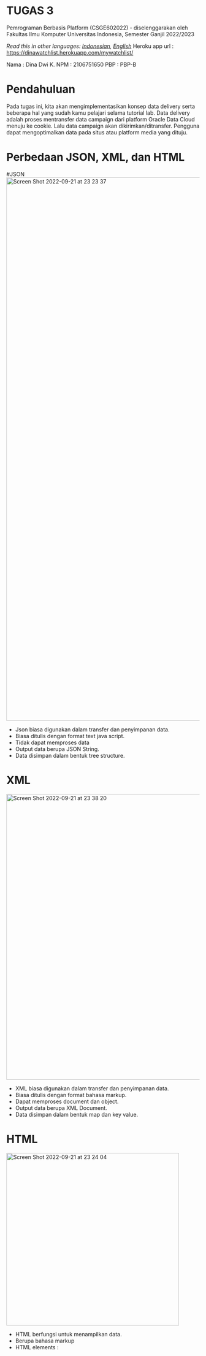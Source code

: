 # TUGAS 3

Pemrograman Berbasis Platform (CSGE602022) - diselenggarakan oleh Fakultas Ilmu Komputer Universitas Indonesia, Semester Ganjil 2022/2023

*Read this in other languages: [Indonesian](README.md), [English](README.en.md)*
Heroku app url : https://dinawatchlist.herokuapp.com/mywatchlist/

Nama  : Dina Dwi K.
NPM   : 2106751650
PBP   : PBP-B

# Pendahuluan

Pada tugas ini, kita akan mengimplementasikan konsep data delivery serta beberapa hal yang sudah kamu pelajari selama tutorial lab. 
Data delivery adalah proses mentransfer data campaign dari platform Oracle Data Cloud menuju ke cookie. Lalu data campaign akan dikirimkan/ditransfer. Pengguna dapat mengoptimalkan data pada situs atau platform media yang dituju. 

# Perbedaan JSON, XML, dan HTML

#JSON
<img width="1417" alt="Screen Shot 2022-09-21 at 23 23 37" src="https://user-images.githubusercontent.com/92242454/191559285-33793205-95be-4b27-b7b8-0f0c7004add0.png">

- Json biasa digunakan dalam transfer dan penyimpanan data.
- Biasa ditulis dengan format text java script.
- Tidak dapat memproses data 
- Output data berupa JSON String.
- Data disimpan dalam bentuk tree structure.


# XML
<img width="745" alt="Screen Shot 2022-09-21 at 23 38 20" src="https://user-images.githubusercontent.com/92242454/191562053-765e3cda-c4f5-4b58-92fc-d16f1d06cb21.png">

- XML biasa digunakan dalam transfer dan penyimpanan data.
- Biasa ditulis dengan format bahasa markup.
- Dapat memproses document dan object.
- Output data berupa XML Document.
- Data disimpan dalam bentuk map dan key value.

# HTML
<img width="450" alt="Screen Shot 2022-09-21 at 23 24 04" src="https://user-images.githubusercontent.com/92242454/191564354-59a673fa-6f0b-4810-aa64-29664b3458c6.png">

- HTML berfungsi untuk menampilkan data.
- Berupa bahasa markup
- HTML elements : <title> ... <title>
- Model DOM HTML dibangun sebagai tree of Objects.
  
# Mengapa perlu data delivery dalam pengimplementasian sebuah platform?
  
Dalam menampilkan sebuah data kita perlu menampilkannya dalam format HTML. Sebelum memasuki format HTML, data dapat disimpan dan di proses dalam bentuk XML atau JSON. Jika data yang inginkan dalam skala besar, maka akan sulit rasanya apabila harus menginput dan satu persatu. Maka dari itu data delivery dapat mempermudah developer untuk memindahkan, memproses, serta menampilkan data. Selain itu dengan menggunakan data delivery, kita dapat melakukan tukar informasi dalam sebuah platform.
  
# Implementasi Program
  1. Buat suatu aplikasi baru bernama `mywatchlist` di proyek Django Tugas 2 pekan lalu
  2. Buka `settings.py` di folder `project_django` dan tambahkan aplikasi `mywatchlist` ke dalam variabel `INSTALLED_APPS` untuk mendaftarkan django-app yang sudah kamu buat ke dalam proyek Django-mu. Contohnya adalah sebagai berikut. 
  ```
  INSTALLED_APPS = [
    .....,
    'mywatchlist',
]
  ```
  3. Buka file `models.py` yang ada di folder `mywatchlist` dan tambahkan potongan kode berikut.
  ```
  class ContentMyWatchList(models.Model):
    watched = models.BooleanField()
    title = models.TextField()
    rating = models.FloatField()
    release_date = models.TextField()
    review = models.TextField()
  ```
  4. Lakukan perintah `python manage.py makemigrations' lalu lakukan python `manage.py migrate` untuk mempersiapkan migrasi dan menerapkan skema model ke dalam database Django lokal.
  5. Buatlah sebuah folder bernama `fixtures` di dalam folder aplikasi `mywatchlist` dan buatlah sebuah berkas bernama `initial_mywatchwishlist_data.json` yang berisi dengan kode dari data film berupa watched, title, rating, release date, dan juga review seperti berikut ini 
  ```
  [
    {
        "model":"mywatchlist.ContentMyWatchList",
        "pk":1,
        "fields":{
            "watched":"True",
            "title":"The Batman",
            "rating": "7.9",
            "release_date": "March 4, 2022",
            "review": "Good but not so good."
        }
},
    {
    "model":"mywatchlist.ContentMyWatchList",
    "pk":2,
    "fields":{
        "watched":"True",
        "title":"Spider-Man: No Way Home",
        "rating": "8.3",
        "release_date": "December 17, 2021",
        "review": "Just Awesome!"
    }
},
  ...
  ]
  ```
  6. Load data dengan perintah `python manage.py loaddata initial_wishlist_data.json` untuk memasukkan data tersebut ke dalam database Django lokal
  7. Pada bagian `views.py` yang ada pada folder `mywatchlist`,  buatlah sebuah fungsi untuk menerima parameter request JSON, HTML, XML dan mengembalikan render
  ```
  def show_html(request):
    ....
    }
    return render(request, "mywatchlist.html", context)


def show_xml(request):
    data = ContentMyWatchList.objects.all()
    return HttpResponse(serializers.serialize("xml", data), content_type="application/xml")


def show_json(request):
    data = ContentMyWatchList.objects.all()
    return HttpResponse(serializers.serialize("json", data), content_type="application/json")
```
  8.Buat folder `templates` di dalam folder `mywatchlist` lalu tambahkan kode html sebagai berikut
  ```
  {% extends 'base.html' %}

{% block content %}

<h1>My Watch List - Tugas 3 PBP</h1>

<h4>Name: </h4>
<p>{{nama}}</p>

<h4>Student ID: </h4>
<p>{{id}}</p>

<table>
  <tr>
    <th>Watched</th>
    <th>Title</th>
    <th>Rating</th>
    <th>Release Date</th>
    <th>Review</th>
  </tr>
  {% comment %} Add the data below this line {% endcomment %}
  {% for film in data_film %}
      <tr>
          <th>{{film.watched}}</th>
          <th>{{film.title}}</th>
          <th>{{film.rating}}</th>
          <th>{{film.release_date}}</th>
          <th>{{film.review}}</th>
      </tr>
  {% endfor %}
</table>

 {% endblock content %}
  ```
  9. Daftarkan  aplikasi `mywatchlist` dalam `urls.py` 
  ```
  urlpatterns = [
   ...
    path('html/', show_html, name='show_html'),
    path('xml/', show_xml, name='show_xml'),
    path('json/', show_json, name='show_json'),
   ...
]
  ```
  10. Jalankan aplikasi dengan `python manage.py runserver` lalu buka `http://localhost:8000/mywatchlist/` aplikasi siap digunakan
  
  # POSTMAN
  <img width="420" alt="Screen Shot 2022-09-21 at 14 38 53" src="https://user-images.githubusercontent.com/92242454/191639679-bd835d01-08f5-4f6c-bafe-0300b5efc8da.png">
<img width="418" alt="Screen Shot 2022-09-21 at 14 38 43" src="https://user-images.githubusercontent.com/92242454/191639693-644e038c-2db1-403f-a3fb-33c2d6627c4c.png">
<img width="419" alt="Screen Shot 2022-09-21 at 14 38 28" src="https://user-images.githubusercontent.com/92242454/191639700-573a936b-8e79-49e1-b64d-883467583edc.png">

 
